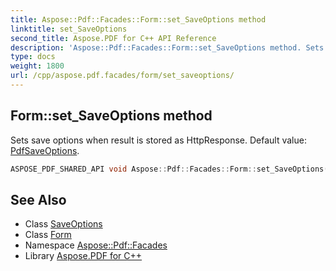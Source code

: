 ```yaml
---
title: Aspose::Pdf::Facades::Form::set_SaveOptions method
linktitle: set_SaveOptions
second_title: Aspose.PDF for C++ API Reference
description: 'Aspose::Pdf::Facades::Form::set_SaveOptions method. Sets save options when result is stored as HttpResponse. Default value: PdfSaveOptions in C++.'
type: docs
weight: 1800
url: /cpp/aspose.pdf.facades/form/set_saveoptions/
---
```

## Form::set_SaveOptions method


Sets save options when result is stored as HttpResponse. Default value: [PdfSaveOptions](../../../aspose.pdf/pdfsaveoptions/).

```cpp
ASPOSE_PDF_SHARED_API void Aspose::Pdf::Facades::Form::set_SaveOptions(System::SharedPtr<Aspose::Pdf::SaveOptions> value)
```

## See Also

* Class [SaveOptions](../../../aspose.pdf/saveoptions/)
* Class [Form](../)
* Namespace [Aspose::Pdf::Facades](../../)
* Library [Aspose.PDF for C++](../../../)
